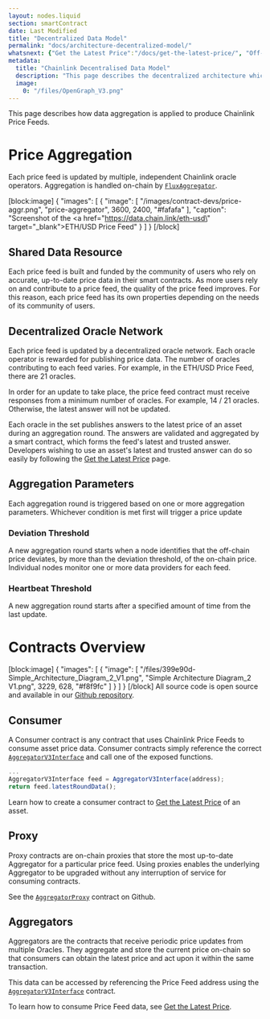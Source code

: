 ```yaml
---
layout: nodes.liquid
section: smartContract
date: Last Modified
title: "Decentralized Data Model"
permalink: "docs/architecture-decentralized-model/"
whatsnext: {"Get the Latest Price":"/docs/get-the-latest-price/", "Off-Chain Reporting":"/docs/off-chain-reporting/"}
metadata: 
  title: "Chainlink Decentralised Data Model"
  description: "This page describes the decentralized architecture which enables Chainlink to aggregate data from multiple independent node operators."
  image: 
    0: "/files/OpenGraph_V3.png"
---
```

This page describes how data aggregation is applied to produce Chainlink Price Feeds.

# Price Aggregation

Each price feed is updated by multiple, independent Chainlink oracle operators. Aggregation is handled on-chain by <a href="https://github.com/smartcontractkit/chainlink/blob/master/evm-contracts/src/v0.6/FluxAggregator.sol" target="_blank">`FluxAggregator`</a>.

[block:image]
{
  "images": [
    {
      "image": [
        "/images/contract-devs/price-aggr.png",
        "price-aggregator",
        3600,
        2400,
        "#fafafa"
      ],
      "caption": "Screenshot of the <a href=\"https://data.chain.link/eth-usd\" target=\"_blank\">ETH/USD Price Feed</a>"
    }
  ]
}
[/block]
## Shared Data Resource

Each price feed is built and funded by the community of users who rely on accurate, up-to-date price data in their smart contracts. As more users rely on and contribute to a price feed, the quality of the price feed improves. For this reason, each price feed has its own properties depending on the needs of its community of users.

## Decentralized Oracle Network

Each price feed is updated by a decentralized oracle network. Each oracle operator is rewarded for publishing price data. The number of oracles contributing to each feed varies. For example, in the ETH/USD Price Feed, there are 21 oracles.

In order for an update to take place, the price feed contract must receive responses from a minimum number of oracles. For example, 14 / 21 oracles. Otherwise, the latest answer will not be updated.

Each oracle in the set publishes answers to the latest price of an asset during an aggregation round. The answers are validated and aggregated by a smart contract, which forms the feed's latest and trusted answer. Developers wishing to use an asset's latest and trusted answer can do so easily by following the [Get the Latest Price](../get-the-latest-price/) page.

## Aggregation Parameters

Each aggregation round is triggered based on one or more aggregation parameters. Whichever condition is met first will trigger a price update

### Deviation Threshold

A new aggregation round starts when a node identifies that the off-chain price deviates, by more than the deviation threshold, of the on-chain price. Individual nodes monitor one or more data providers for each feed.

### Heartbeat Threshold

A new aggregation round starts after a specified amount of time from the last update.

# Contracts Overview

[block:image]
{
  "images": [
    {
      "image": [
        "/files/399e90d-Simple_Architecture_Diagram_2_V1.png",
        "Simple Architecture Diagram_2 V1.png",
        3229,
        628,
        "#f8f9fc"
      ]
    }
  ]
}
[/block]
All source code is open source and available in our <a href="https://github.com/smartcontractkit/chainlink" target="_blank">Github repository</a>.

## Consumer

A Consumer contract is any contract that uses Chainlink Price Feeds to consume asset price data. Consumer contracts simply reference the correct <a href="https://github.com/smartcontractkit/chainlink/blob/master/evm-contracts/src/v0.6/interfaces/AggregatorV3Interface.sol" target="_blank">`AggregatorV3Interface`</a> and call one of the exposed functions.

```javascript
...
AggregatorV3Interface feed = AggregatorV3Interface(address);
return feed.latestRoundData();
```

Learn how to create a consumer contract to [Get the Latest Price](../get-the-latest-price/) of an asset.

## Proxy

Proxy contracts are on-chain proxies that store the most up-to-date Aggregator for a particular price feed. Using proxies enables the underlying Aggregator to be upgraded without any interruption of service for consuming contracts.

See the <a href="https://github.com/smartcontractkit/chainlink/blob/master/evm-contracts/src/v0.6/AggregatorProxy.sol" target="_blank">`AggregatorProxy`</a> contract on Github.

## Aggregators

Aggregators are the contracts that receive periodic price updates from multiple Oracles. They aggregate and store the current price on-chain so that consumers can obtain the latest price and act upon it within the same transaction.

This data can be accessed by referencing the Price Feed address using the <a href="https://github.com/smartcontractkit/chainlink/blob/master/evm-contracts/src/v0.6/interfaces/AggregatorV3Interface.sol" target="_blank">`AggregatorV3Interface`</a> contract.

To learn how to consume Price Feed data, see [Get the Latest Price](../get-the-latest-price/).

